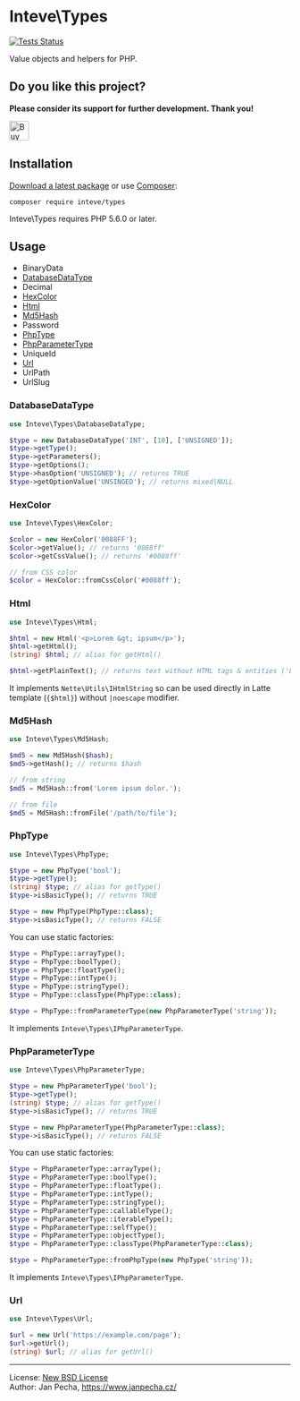 
# Inteve\Types

[![Tests Status](https://github.com/inteve/types/workflows/Tests/badge.svg)](https://github.com/inteve/types/actions)

Value objects and helpers for PHP.


## Do you like this project?

**Please consider its support for further development. Thank you!**

<a href="https://www.paypal.me/janpecha/5eur"><img src="https://buymecoffee.intm.org/img/button-paypal-white.png" alt="Buy me a coffee" height="35"></a>


## Installation

[Download a latest package](https://github.com/inteve/types/releases) or use [Composer](http://getcomposer.org/):

```
composer require inteve/types
```

Inteve\Types requires PHP 5.6.0 or later.


## Usage

* BinaryData
* [DatabaseDataType](#databasedatatype)
* Decimal
* [HexColor](#hexcolor)
* [Html](#html)
* [Md5Hash](#md5hash)
* Password
* [PhpType](#phptype)
* [PhpParameterType](#phpparametertype)
* UniqueId
* [Url](#url)
* UrlPath
* UrlSlug


### DatabaseDataType

```php
use Inteve\Types\DatabaseDataType;

$type = new DatabaseDataType('INT', [10], ['UNSIGNED']);
$type->getType();
$type->getParameters();
$type->getOptions();
$type->hasOption('UNSIGNED'); // returns TRUE
$type->getOptionValue('UNSINGED'); // returns mixed|NULL
```


### HexColor

```php
use Inteve\Types\HexColor;

$color = new HexColor('0088FF');
$color->getValue(); // returns '0088ff'
$color->getCssValue(); // returns '#0088ff'

// from CSS color
$color = HexColor::fromCssColor('#0088ff');
```

### Html

```php
use Inteve\Types\Html;

$html = new Html('<p>Lorem &gt; ipsum</p>');
$html->getHtml();
(string) $html; // alias for getHtml()

$html->getPlainText(); // returns text without HTML tags & entities ('Lorem > ipsum')
```

It implements `Nette\Utils\IHtmlString` so can be used directly in Latte template (`{$html}`) without `|noescape` modifier.


### Md5Hash

```php
use Inteve\Types\Md5Hash;

$md5 = new Md5Hash($hash);
$md5->getHash(); // returns $hash

// from string
$md5 = Md5Hash::from('Lorem ipsum dolor.');

// from file
$md5 = Md5Hash::fromFile('/path/to/file');
```


### PhpType

```php
use Inteve\Types\PhpType;

$type = new PhpType('bool');
$type->getType();
(string) $type; // alias for getType()
$type->isBasicType(); // returns TRUE

$type = new PhpType(PhpType::class);
$type->isBasicType(); // returns FALSE
```

You can use static factories:

```php
$type = PhpType::arrayType();
$type = PhpType::boolType();
$type = PhpType::floatType();
$type = PhpType::intType();
$type = PhpType::stringType();
$type = PhpType::classType(PhpType::class);

$type = PhpType::fromParameterType(new PhpParameterType('string'));
```

It implements `Inteve\Types\IPhpParameterType`.


### PhpParameterType

```php
use Inteve\Types\PhpParameterType;

$type = new PhpParameterType('bool');
$type->getType();
(string) $type; // alias for getType()
$type->isBasicType(); // returns TRUE

$type = new PhpParameterType(PhpParameterType::class);
$type->isBasicType(); // returns FALSE
```

You can use static factories:

```php
$type = PhpParameterType::arrayType();
$type = PhpParameterType::boolType();
$type = PhpParameterType::floatType();
$type = PhpParameterType::intType();
$type = PhpParameterType::stringType();
$type = PhpParameterType::callableType();
$type = PhpParameterType::iterableType();
$type = PhpParameterType::selfType();
$type = PhpParameterType::objectType();
$type = PhpParameterType::classType(PhpParameterType::class);

$type = PhpParameterType::fromPhpType(new PhpType('string'));
```

It implements `Inteve\Types\IPhpParameterType`.


### Url

```php
use Inteve\Types\Url;

$url = new Url('https://example.com/page');
$url->getUrl();
(string) $url; // alias for getUrl()
```


------------------------------

License: [New BSD License](license.md)
<br>Author: Jan Pecha, https://www.janpecha.cz/
